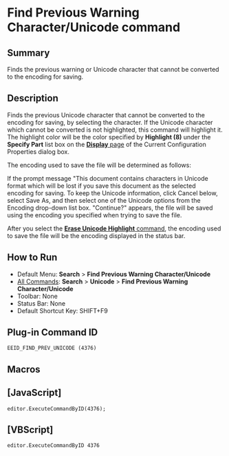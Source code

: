 # Find Previous Warning Character/Unicode command

## Summary

Finds the previous warning or Unicode character that cannot be converted to the encoding for saving.

## Description

Finds the previous Unicode character that cannot be converted to the encoding for
saving, by selecting the character. If the Unicode character which cannot
be converted is not highlighted, this command
will highlight it. The highlight color will be the color specified by
**Highlight (8)** under the
**Specify Part** list box on the
[**Display** page](../../dlg/properties/display/index) of
the Current Configuration Properties dialog box.

The encoding used to save the file will be determined as follows:

If the prompt
message "This document contains characters in Unicode format which will
be lost if you save this document as the selected encoding for saving. To
keep the Unicode information, click Cancel below, select Save As, and then
select one of the Unicode options from the Encoding drop-down list box.
"Continue?" appears, the file will
be saved using the encoding you specified when trying to save the file.

After you select the [**Erase Unicode Highlight** command](erase_unicode_hilite), the encoding used to save the
file will be the encoding displayed in the status bar.

## How to Run

- Default Menu: **Search** \> **Find Previous Warning Character/Unicode**
- [All Commands](../tools/all_commands): **Search** \> **Unicode** \> **Find Previous Warning Character/Unicode**
- Toolbar: None
- Status Bar: None
- Default Shortcut Key: SHIFT+F9

## Plug-in Command ID

```
EEID_FIND_PREV_UNICODE (4376)```

## Macros

## \[JavaScript\]

```
editor.ExecuteCommandByID(4376);
```

## \[VBScript\]

```
editor.ExecuteCommandByID 4376
```

